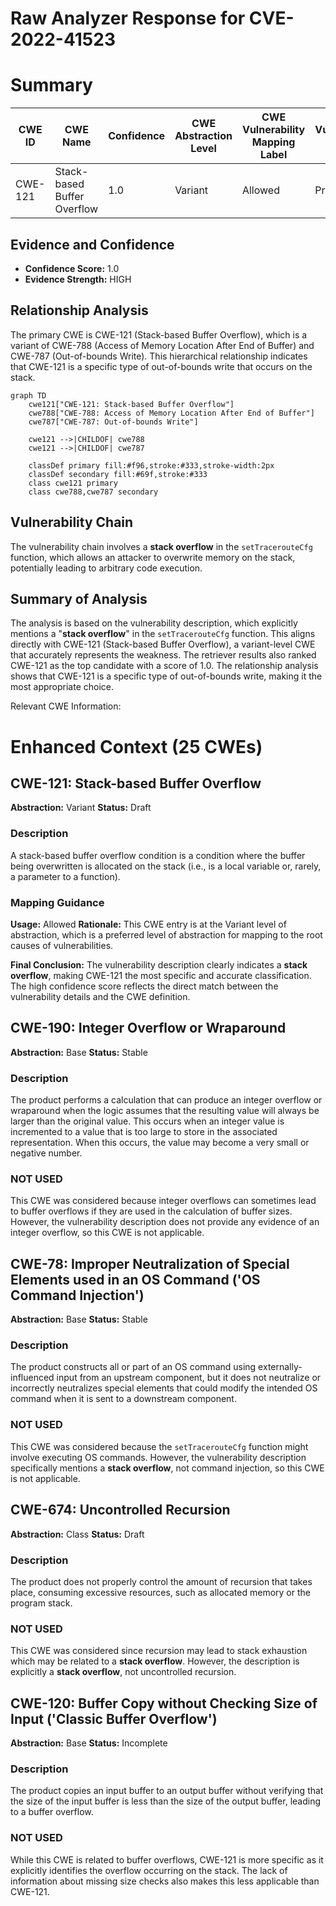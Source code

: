 # Raw Analyzer Response for CVE-2022-41523

# Summary
| CWE ID | CWE Name | Confidence | CWE Abstraction Level | CWE Vulnerability Mapping Label | CWE-Vulnerability Mapping Notes |
|---|---|---|---|---|---|
| CWE-121 | Stack-based Buffer Overflow | 1.0 | Variant | Allowed | Primary CWE |

## Evidence and Confidence

*   **Confidence Score:** 1.0
*   **Evidence Strength:** HIGH

## Relationship Analysis
The primary CWE is CWE-121 (Stack-based Buffer Overflow), which is a variant of CWE-788 (Access of Memory Location After End of Buffer) and CWE-787 (Out-of-bounds Write). This hierarchical relationship indicates that CWE-121 is a specific type of out-of-bounds write that occurs on the stack.

```mermaid
graph TD
    cwe121["CWE-121: Stack-based Buffer Overflow"]
    cwe788["CWE-788: Access of Memory Location After End of Buffer"]
    cwe787["CWE-787: Out-of-bounds Write"]
    
    cwe121 -->|CHILDOF| cwe788
    cwe121 -->|CHILDOF| cwe787
    
    classDef primary fill:#f96,stroke:#333,stroke-width:2px
    classDef secondary fill:#69f,stroke:#333
    class cwe121 primary
    class cwe788,cwe787 secondary
```

## Vulnerability Chain
The vulnerability chain involves a **stack overflow** in the `setTracerouteCfg` function, which allows an attacker to overwrite memory on the stack, potentially leading to arbitrary code execution.

## Summary of Analysis
The analysis is based on the vulnerability description, which explicitly mentions a "**stack overflow**" in the `setTracerouteCfg` function. This aligns directly with CWE-121 (Stack-based Buffer Overflow), a variant-level CWE that accurately represents the weakness. The retriever results also ranked CWE-121 as the top candidate with a score of 1.0. The relationship analysis shows that CWE-121 is a specific type of out-of-bounds write, making it the most appropriate choice.

Relevant CWE Information:

# Enhanced Context (25 CWEs)

## CWE-121: Stack-based Buffer Overflow
**Abstraction:** Variant
**Status:** Draft

### Description
A stack-based buffer overflow condition is a condition where the buffer being overwritten is allocated on the stack (i.e., is a local variable or, rarely, a parameter to a function).

### Mapping Guidance
**Usage:** Allowed
**Rationale:** This CWE entry is at the Variant level of abstraction, which is a preferred level of abstraction for mapping to the root causes of vulnerabilities.

**Final Conclusion:** The vulnerability description clearly indicates a **stack overflow**, making CWE-121 the most specific and accurate classification. The high confidence score reflects the direct match between the vulnerability details and the CWE definition.

## CWE-190: Integer Overflow or Wraparound
**Abstraction:** Base
**Status:** Stable

### Description
The product performs a calculation that can
         produce an integer overflow or wraparound when the logic
         assumes that the resulting value will always be larger than
         the original value. This occurs when an integer value is
         incremented to a value that is too large to store in the
         associated representation. When this occurs, the value may
         become a very small or negative number.
### NOT USED
This CWE was considered because integer overflows can sometimes lead to buffer overflows if they are used in the calculation of buffer sizes. However, the vulnerability description does not provide any evidence of an integer overflow, so this CWE is not applicable.

## CWE-78: Improper Neutralization of Special Elements used in an OS Command ('OS Command Injection')
**Abstraction:** Base
**Status:** Stable

### Description
The product constructs all or part of an OS command using externally-influenced input from an upstream component, but it does not neutralize or incorrectly neutralizes special elements that could modify the intended OS command when it is sent to a downstream component.
### NOT USED
This CWE was considered because the `setTracerouteCfg` function might involve executing OS commands. However, the vulnerability description specifically mentions a **stack overflow**, not command injection, so this CWE is not applicable.

## CWE-674: Uncontrolled Recursion
**Abstraction:** Class
**Status:** Draft

### Description
The product does not properly control the amount of recursion that takes place,  consuming excessive resources, such as allocated memory or the program stack.
### NOT USED
This CWE was considered since recursion may lead to stack exhaustion which may be related to a **stack overflow**. However, the description is explicitly a **stack overflow**, not uncontrolled recursion.

## CWE-120: Buffer Copy without Checking Size of Input ('Classic Buffer Overflow')
**Abstraction:** Base
**Status:** Incomplete

### Description
The product copies an input buffer to an output buffer without verifying that the size of the input buffer is less than the size of the output buffer, leading to a buffer overflow.
### NOT USED
While this CWE is related to buffer overflows, CWE-121 is more specific as it explicitly identifies the overflow occurring on the stack. The lack of information about missing size checks also makes this less applicable than CWE-121.